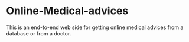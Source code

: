# Online-Medical-advices

This is an end-to-end web side for getting online medical advices from a database or from a doctor.
